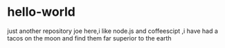 # hello-world
just another repository
joe here,i like node.js and coffeescipt ,i have had a tacos on the moon and find them far superior to the earth
